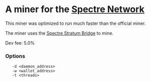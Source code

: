 # A miner for the [Spectre Network](https://github.com/spectre-project/rusty-spectre)

This miner was optimized to run much faster than the official miner.

The miner uses the [Spectre Stratum Bridge](https://github.com/spectre-project/spectre-stratum-bridge) to mine.

Dev fee: 5.0%

### Options ###
```
   -d <daemon_address>
   -w <wallet_address>
   -t <threads>
```
